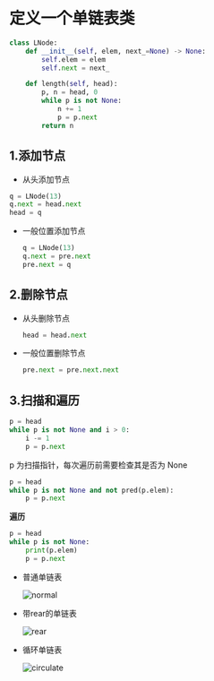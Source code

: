 # 定义一个单链表类

```python
class LNode:
    def __init__(self, elem, next_=None) -> None:
        self.elem = elem
        self.next = next_

    def length(self, head):
        p, n = head, 0
        while p is not None:
            n += 1
            p = p.next
       	return n
```

## 1.添加节点

- 从头添加节点

```python
q = LNode(13)
q.next = head.next
head = q
```

- 一般位置添加节点

  ```python
  q = LNode(13)
  q.next = pre.next
  pre.next = q
  ```

## 2.删除节点

- 从头删除节点

  ```python
  head = head.next
  ```

- 一般位置删除节点

  ```python
  pre.next = pre.next.next
  ```

## 3.扫描和遍历

```python
p = head
while p is not None and i > 0:
	i -= 1
	p = p.next
```

 p 为扫描指针，每次遍历前需要检查其是否为 None

```python
p = head
while p is not None and not pred(p.elem):
    p = p.next
```

 **遍历**

```python
p = head
while p is not None:
    print(p.elem)
    p = p.next
```

- 普通单链表

  ![normal](/home/rossetta/python_works/data_structure/link_list/pictures/normal_single_linked_list.png)

- 带rear的单链表

  ![rear](/home/rossetta/python_works/data_structure/link_list/pictures/with_rear_single_linked_list.png)

- 循环单链表

  ![circulate](/home/rossetta/python_works/data_structure/link_list/pictures/circulate_single_linked_list.png)

  

  

  
